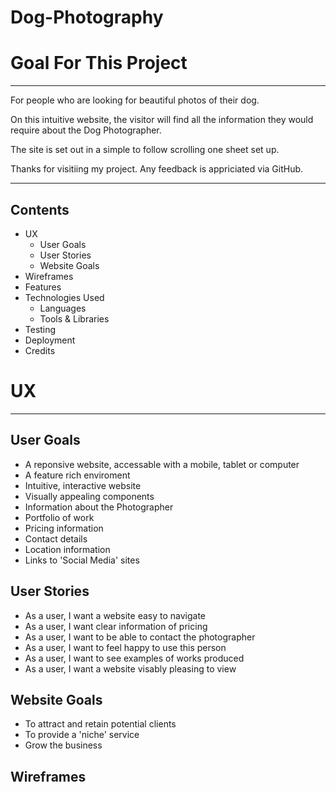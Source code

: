 # Dog-Photography

# Goal For This Project
---
<p>For people who are looking for beautiful photos of their dog.
<p>On this intuitive website, the visitor will find all the information they would require about the Dog Photographer.
<p>The site is set out in a simple to follow scrolling one sheet set up.<p>
<p>Thanks for visitiing my project. Any feedback is appriciated via GitHub.

---

## Contents
* UX
  * User Goals
  * User Stories
  * Website Goals
* Wireframes
* Features
* Technologies Used
  * Languages
  * Tools & Libraries
* Testing
* Deployment
* Credits

# UX

---
## User Goals

* A reponsive website, accessable with a mobile, tablet or computer
* A feature rich enviroment
* Intuitive, interactive website
* Visually appealing components
* Information about the Photographer
* Portfolio of work
* Pricing information
* Contact details
* Location information
* Links to 'Social Media' sites

## User Stories

* As a user, I want a website easy to navigate
* As a user, I want clear information of pricing
* As a user, I want to be able to contact the photographer
* As a user, I want to feel happy to use this person
* As a user, I want to see examples of works produced
* As a user, I want a website visably pleasing to view

## Website Goals

* To attract and retain potential clients
* To provide a 'niche' service 
* Grow the business


## Wireframes

